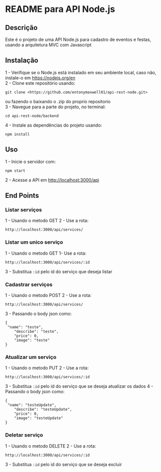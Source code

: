 # README para API Node.js

## Descrição

Este é o projeto de uma API Node.js para cadastro de eventos e festas, usando a arquitetura MVC com Javascript

## Instalação

1 - Verifique se o Node.js está instalado em seu ambiente local, caso não, instale-o em <https://nodejs.org/en> <br>
2 - Clone este repositório usando:

```  
git clone <https://github.com/entonymaxwell01/api-rest-node.git> 
```

ou fazendo o baixando o .zip do proprio repositorio <br>
3 - Navegue para a parte do projeto, no terminal: <br>

```
cd api-rest-node/backend
```

4 - Instale as dependências do projeto usando:

```
npm install
```

## Uso

1 - Inicie o servidor com:

```
npm start 
```

2 - Acesse a API em <http://localhost:3000/api>

## End Points

### Listar serviços

1 - Usando o metodo GET
2 - Use a rota:

```
http://localhost:3000/api/services/
```

### Listar um unico serviço

1 - Usando o metodo GET
1- Use a rota:

```
http://localhost:3000/api/services/:id
```

3 - Substitua `:id` pelo id do serviço que deseja listar

### Cadastrar serviços

1 - Usando o metodo POST
2 - Use a rota:

```
http://localhost:3000/api/services/
```

3 - Passando o body json como:

```
{
 "name": "teste",
    "describe": "teste",
    "price": 0,
    "image": "teste"
}
```

### Atualizar um serviço

1 - Usando o metodo PUT
2 - Use a rota:

```
http://localhost:3000/api/services/:id
```

3 - Substitua `:id` pelo id do serviço que se deseja atualizar os dados
4 - Passando o body json como:

```
{
 "name": "testeUpdate",
    "describe": "testeUpdate",
    "price": 0,
    "image": "testeUpdate"
}
```

### Deletar serviço

1 - Usando o metodo DELETE
2 - Use a rota:

```
http://localhost:3000/api/services/:id
```

3 - Substitua `:id` pelo id do serviço que se deseja excluir
